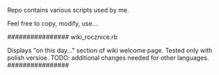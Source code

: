 Repo contains various scripts used by me.

Feel free to copy, modify, use...

################
wiki_rocznice.rb

Displays "on this day..." section of wiki welcome page.
Tested only with polish versioe.
TODO: additional changes needed for other languages.
################
